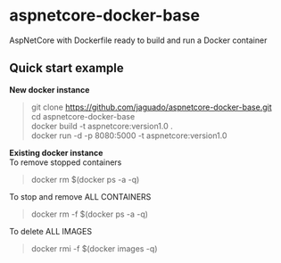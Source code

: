 # aspnetcore-docker-base #
AspNetCore with Dockerfile ready to build and run a Docker container  

## Quick start example ##

**New docker instance**  
> git clone https://github.com/jaguado/aspnetcore-docker-base.git  
> cd aspnetcore-docker-base  
> docker build -t aspnetcore:version1.0 .  
> docker run -d -p 8080:5000 -t aspnetcore:version1.0  

**Existing docker instance**  
To remove stopped containers  
> docker rm $(docker ps -a -q)  
  
To stop and remove ALL CONTAINERS  
> docker rm  -f $(docker ps -a -q)  
  
To delete ALL IMAGES  
> docker rmi -f $(docker images -q)